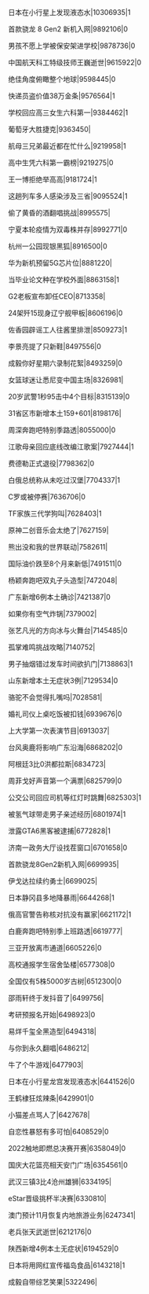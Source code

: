 日本在小行星上发现液态水|10306935|1

首款骁龙 8 Gen2 新机入网|9892106|0

男孩不愿上学被保安架进学校|9878736|0

中国航天科工特级技师王巍逝世|9615922|0

绝佳角度俯瞰整个地球|9598445|0

快递员盗价值38万金条|9576564|1

学校回应高三女生六科第一|9384462|1

葡萄牙大胜捷克|9363450|

航母三兄弟最近都在忙什么|9219958|1

高中生凭六科第一霸榜|9219275|0

王一博拒绝举高高|9181724|1

这趟列车多人感染涉及三省|9095524|1

偷了黄昏的酒翻唱挑战|8995575|

宁夏本轮疫情为双毒株并存|8992771|0

杭州一公园现银黑狐|8916500|0

华为新机预留5G芯片位|8881220|

当毕业论文种在学校外面|8863158|1

G2老板宣布卸任CEO|8713358|

24架歼15现身辽宁舰甲板|8606196|0

佐香园辟谣工人往酱里排泄|8509273|1

李景亮提了只新鞋|8497556|0

成毅你好星期六录制花絮|8493259|0

女篮球迷让悉尼变中国主场|8326981|

20岁武警1秒95击中4个目标|8315139|0

31省区市新增本土159+601|8198176|

周深奔跑吧特别季路透|8055000|0

江歌母亲回应底线改编江歌案|7927444|1

费德勒正式退役|7798362|0

白俄总统称从未吃过汉堡|7704337|1

C罗或被停赛|7636706|0

TF家族三代学狗叫|7628403|1

原神二创音乐会太绝了|7627159|

熊出没和我的世界联动|7582611|

国际油价跌至8个月来新低|7491511|0

杨颖奔跑吧双丸子头造型|7472048|

广东新增6例本土确诊|7421387|0

如果你有空气炸锅|7379002|

张艺凡光的方向冰与火舞台|7145485|0

孤掌难鸣挑战攻略|7140752|

男子抽烟错过发车时间欲扒门|7138863|1

山东新增本土无症状3例|7129534|0

骆驼不会觉得扎嘴吗|7028581|

婚礼司仪上桌吃饭被扣钱|6939676|0

上大学第一次表演节目|6913037|

台风奥鹿将影响广东沿海|6868202|0

阿根廷3比0洪都拉斯|6834723|

周菲戈好声音第一个满票|6825799|0

公交公司回应司机等红灯时跳舞|6825303|1

被氢气球带走男子亲述经历|6801974|1

泄露GTA6黑客被逮捕|6772828|1

济南一政务大厅设找茬窗口|6701658|0

首款骁龙8Gen2新机入网|6699935|

伊戈达拉续约勇士|6699025|

日本静冈县多地降暴雨|6644268|1

俄高官警告称核对抗没有赢家|6621172|1

白鹿奔跑吧特别季上班路透|6619777|

三亚开放离市通道|6605226|0

高校通报学生宿舍坠楼|6577308|0

全国仅有5株5000岁古树|6512300|0

邵雨轩终于发抖音了|6499756|

考研预报名开始|6498923|0

易烊千玺全黑造型|6494318|

与你到永久翻唱|6486212|

牛了个牛游戏|6477903|

日本在小行星龙宫发现液态水|6441526|0

王鹤棣狂炫辣条|6429901|0

小猫差点骂人了|6427678|

自恋性暴怒有多可怕|6408529|0

2022触地即燃总决赛开赛|6358049|0

国庆大花篮亮相天安门广场|6354561|0

武汉三镇3比4沧州雄狮|6334195|

eStar晋级挑杯半决赛|6330810|

澳门预计11月恢复内地旅游业务|6247341|

老兵张天武逝世|6212176|0

陕西新增4例本土无症状|6194529|0

日本将用网红宣传福岛食品|6143218|1

成毅自带综艺笑果|5322496|

